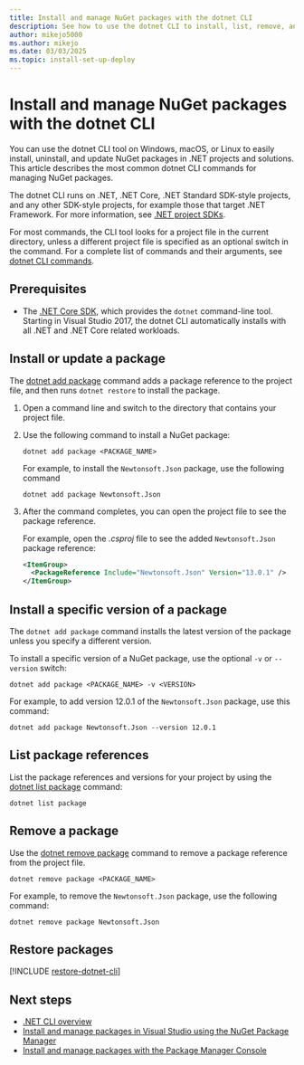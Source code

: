 ```yaml
---
title: Install and manage NuGet packages with the dotnet CLI
description: See how to use the dotnet CLI to install, list, remove, and update NuGet packages.
author: mikejo5000
ms.author: mikejo
ms.date: 03/03/2025
ms.topic: install-set-up-deploy
---
```


# Install and manage NuGet packages with the dotnet CLI

You can use the dotnet CLI tool on Windows, macOS, or Linux to easily install, uninstall, and update NuGet packages in .NET projects and solutions. This article describes the most common dotnet CLI commands for managing NuGet packages.

The dotnet CLI runs on .NET, .NET Core, .NET Standard SDK-style projects, and any other SDK-style projects, for example those that target .NET Framework. For more information, see [.NET project SDKs](/dotnet/core/project-sdk/overview).

For most commands, the CLI tool looks for a project file in the current directory, unless a different project file is specified as an optional switch in the command. For a complete list of commands and their arguments, see [dotnet CLI commands](../reference/dotnet-commands.md).

## Prerequisites

- The [.NET Core SDK](https://www.microsoft.com/net/download/), which provides the `dotnet` command-line tool. Starting in Visual Studio 2017, the dotnet CLI automatically installs with all .NET and .NET Core related workloads.

## Install or update a package

The [dotnet add package](/dotnet/core/tools/dotnet-add-package) command adds a package reference to the project file, and then runs `dotnet restore` to install the package.

1. Open a command line and switch to the directory that contains your project file.

1. Use the following command to install a NuGet package:

    ```dotnetcli
    dotnet add package <PACKAGE_NAME>
    ```

    For example, to install the `Newtonsoft.Json` package, use the following command

    ```dotnetcli
    dotnet add package Newtonsoft.Json
    ```

1. After the command completes, you can open the project file to see the package reference.

   For example, open the *.csproj* file to see the added `Newtonsoft.Json` package reference:

    ```xml
    <ItemGroup>
      <PackageReference Include="Newtonsoft.Json" Version="13.0.1" />
    </ItemGroup>
    ```

## Install a specific version of a package

The `dotnet add package` command installs the latest version of the package unless you specify a different version.

To install a specific version of a NuGet package, use the optional `-v` or `--version` switch:

```dotnetcli
dotnet add package <PACKAGE_NAME> -v <VERSION>
```

For example, to add version 12.0.1 of the `Newtonsoft.Json` package, use this command:

```dotnetcli
dotnet add package Newtonsoft.Json --version 12.0.1
```

## List package references

List the package references and versions for your project by using the [dotnet list package](/dotnet/core/tools/dotnet-list-package) command:

```dotnetcli
dotnet list package
```

## Remove a package

Use the [dotnet remove package](/dotnet/core/tools/dotnet-remove-package) command to remove a package reference from the project file.

```dotnetcli
dotnet remove package <PACKAGE_NAME>
```

For example, to remove the `Newtonsoft.Json` package, use the following command:

```dotnetcli
dotnet remove package Newtonsoft.Json
```

## Restore packages

[!INCLUDE [restore-dotnet-cli](includes/restore-dotnet-cli.md)]

## Next steps

- [.NET CLI overview](/dotnet/core/tools)
- [Install and manage packages in Visual Studio using the NuGet Package Manager](install-use-packages-visual-studio.md)
- [Install and manage packages with the Package Manager Console](install-use-packages-powershell.md)
